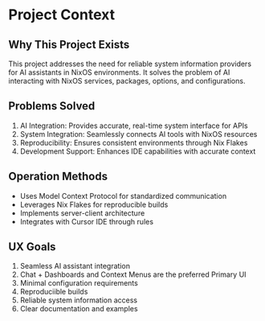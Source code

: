 # Project Context

## Why This Project Exists
This project addresses the need for reliable system information providers for AI assistants in NixOS environments. It solves the problem of AI interacting with NixOS services, packages, options, and configurations.

## Problems Solved
1. AI Integration: Provides accurate, real-time system interface for APIs
2. System Integration: Seamlessly connects AI tools with NixOS resources
3. Reproducibility: Ensures consistent environments through Nix Flakes
4. Development Support: Enhances IDE capabilities with accurate context

## Operation Methods
- Uses Model Context Protocol for standardized communication
- Leverages Nix Flakes for reproducible builds
- Implements server-client architecture
- Integrates with Cursor IDE through rules

## UX Goals
1. Seamless AI assistant integration
2. Chat + Dashboards and Context Menus are the preferred Primary UI
3. Minimal configuration requirements
4. Reproduciible builds
5. Reliable system information access
6. Clear documentation and examples 